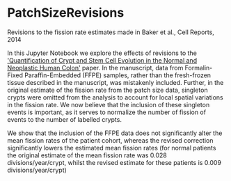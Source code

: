 # PatchSizeRevisions
Revisions to the fission rate estimates made in Baker et al., Cell Reports, 2014

In this Jupyter Notebook we explore the effects of revisions to the ['Quantification of Crypt and Stem Cell Evolution in the Normal and Neoplastic Human Colon'](https://www.sciencedirect.com/science/article/pii/S2211124714005889) paper. In the manuscript, data from Formalin-Fixed Paraffin-Embedded (FFPE) samples, rather than the fresh-frozen tissue described in the manuscript, was mistakenly included. Further, in the original estimate of the fission rate from the patch size data, singleton crypts were omitted from the analysis to account for local spatial variations in the fission rate. We now believe that the inclusion of these singleton events is important, as it serves to normalize the number of fission of events to the number of labelled crypts. 

We show that the inclusion of the FFPE data does not significantly alter the mean fission rates of the patient cohort, whereas the revised correction significantly lowers the estimated mean fission rates (for normal patients the original estimate of the mean fission rate was 0.028 divisions/year/crypt, whilst the revised estimate for these patients is 0.009 divisions/year/crypt)
